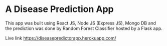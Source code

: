 # A Disease Prediction App
This app was built using React JS, Node JS (Express JS), Mongo DB and the prediction was done by Random Forest Classifier hosted by a Flask app.

Live link https://diseasepredictorapp.herokuapp.com/
